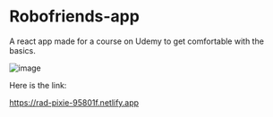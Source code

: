 # Robofriends-app
A react app made for a course on Udemy to get comfortable with the basics.

![image](https://user-images.githubusercontent.com/59094550/233717386-11d28af5-5c59-42f4-9f9b-61afc21bc52c.png)


Here is the link:

https://rad-pixie-95801f.netlify.app